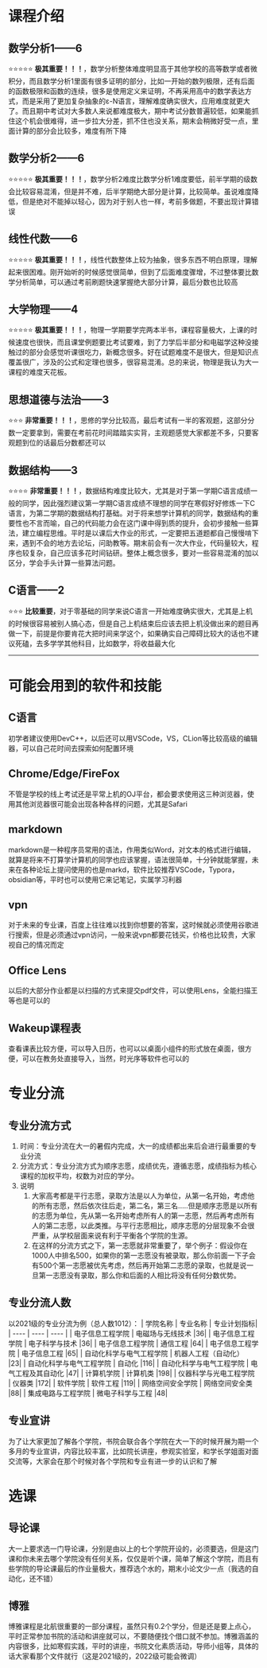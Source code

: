 # 课程介绍
## 数学分析1——6
⭐⭐⭐⭐⭐
**极其重要！！！**，数学分析整体难度明显高于其他学校的高等数学或者微积分，而且数学分析1里面有很多证明的部分，比如一开始的数列极限，还有后面的函数极限和函数的连续，很多是使用定义来证明，不再采用高中的数学表达方式，而是采用了更加复杂抽象的ε-N语言，理解难度确实很大，应用难度就更大了。而且期中考试对大多数人来说都难度极大，期中考试分数普遍较低，如果能抓住这个机会很难得，进一步拉大分差，抓不住也没关系，期末会稍微好受一点，里面计算的部分会比较多，难度有所下降
## 数学分析2——6
⭐⭐⭐⭐⭐
**极其重要！！！**，数学分析2难度比数学分析1难度要低，前半学期的级数会比较容易混淆，但是并不难，后半学期绝大部分是计算，比较简单。虽说难度降低，但是绝对不能掉以轻心，因为对于别人也一样，考前多做题，不要出现计算错误
## 线性代数——6
⭐⭐⭐⭐⭐
**极其重要！！！**，线性代数整体上较为抽象，很多东西不明白原理，理解起来很困难。刚开始听的时候感觉很简单，但到了后面难度骤增，不过整体要比数学分析简单，可以通过考前刷题快速掌握绝大部分计算，最后分数也比较高
## 大学物理——4
⭐⭐⭐⭐⭐
**极其重要！！！**，物理一学期要学完两本半书，课程容量极大，上课的时候速度也很快，而且课堂例题要比考试要难，到了力学后半部分和电磁学这种没接触过的部分会感觉听课很吃力，新概念很多。好在试题难度不是很大，但是知识点覆盖很广，涉及的公式和定理也很多，很容易混淆。总的来说，物理是我认为大一课程的难度天花板。
## 思想道德与法治——3
⭐⭐⭐
**非常重要！！！**，思修的学分比较高，最后考试有一半的客观题，这部分分数一定要拿到，需要在考前花时间踏踏实实背，主观题感觉大家都差不多，只要客观题到位的话最后分数都还可以
## 数据结构——3
⭐⭐⭐⭐
**非常重要！！！**，数据结构难度比较大，尤其是对于第一学期C语言成绩一般的同学，因此强烈建议第一学期C语言成绩不理想的同学在寒假好好修炼一下C语言，为第二学期的数据结构打基础。对于将来想学计算机的同学，数据结构的重要性也不言而喻，自己的代码能力会在这门课中得到质的提升，会初步接触一些算法，建立编程思维。平时是以课后大作业的形式，一定要把五道题都自己慢慢啃下来，遇到不会的地方去论坛，问助教等。期末前会有一次大作业，代码量较大，程序也较复杂，自己应该多花时间钻研。整体上概念很多，要对一些容易混淆的加以区分，学会手头计算一些算法问题。
## C语言——2
⭐⭐⭐
**比较重要**，对于零基础的同学来说C语言一开始难度确实很大，尤其是上机的时候很容易被别人搞心态，但是自己上机结束后应该去把上机没做出来的题目再做一下，前提是你要肯花大把时间来学这个，如果确实自己障碍比较大的话也不建议死磕，去多学学其他科目，比如数学，将收益最大化
****
# 可能会用到的软件和技能
## C语言
初学者建议使用DevC++，以后还可以用VSCode，VS，CLion等比较高级的编辑器，可以自己花时间去探索如何配置环境
## Chrome/Edge/FireFox
不管是学校的线上考试还是平常上机的OJ平台，都会要求使用这三种浏览器，使用其他浏览器很可能会出现各种各样的问题，尤其是Safari
## markdown
markdown是一种程序员常用的语法，作用类似Word，对文本的格式进行编辑，就算是将来不打算学计算机的同学也应该掌握，语法很简单，十分钟就能掌握，未来在各种论坛上提问使用的也是markd，软件比较推荐VSCode，Typora，obsidian等，平时也可以使用它来记笔记，实属学习利器
## vpn
对于未来的专业课，百度上往往难以找到你想要的答案，这时候就必须使用谷歌进行搜索，但是必须通过vpn访问，一般来说vpn都要花钱买，价格也比较贵，大家视自己的情况而定
## Office Lens
以后的大部分作业都是以扫描的方式来提交pdf文件，可以使用Lens，全能扫描王等也是可以的
## Wakeup课程表
查看课表比较方便，可以导入日历，也可以以桌面小组件的形式放在桌面，很方便，可以在教务处直接导入，当然，时光序等软件也可以的
# 专业分流
## 专业分流方式
1. 时间：专业分流在大一的暑假内完成，大一的成绩都出来后会进行最重要的专业分流
2. 分流方式：专业分流方式为顺序志愿，成绩优先，遵循志愿，成绩指标为核心课程的加权平均，权数为对应的学分。
3. 说明
	1. 大家高考都是平行志愿，录取方法是以人为单位，从第一名开始，考虑他的所有志愿，然后依次往后走，第二名，第三名.....但是顺序志愿是以所有的志愿为单位，先从第一名开始考虑所有人的第一志愿，然后再考虑所有人的第二志愿，以此类推。与平行志愿相比，顺序志愿的分层现象不会很严重，从学校层面来说有利于平衡各个学院的生源。
	2. 在这样的分流方式之下，第一志愿就非常重要了，举个例子：假设你在1000人中排名500，如果你的第一志愿没有被录取，那么你前面一下子会有500个第一志愿被优先考虑，然后再开始第二志愿的录取，也就是说一旦第一志愿没有录取，那么你和后面的人相比将没有任何分数优势。
## 专业分流人数
以2021级的专业分流为例（总人数1012）：
|  学院名称   | 专业名称  |  专业计划指标|
|  ----  | ----  |  ----  |
| 电子信息工程学院  | 电磁场与无线技术 |36|
| 电子信息工程学院  | 电子科学与技术 |36|
| 电子信息工程学院  | 通信工程 |64|
| 电子信息工程学院  | 电子信息工程 |65|
| 自动化科学与电气工程学院  | 机器人工程（自动化） |23|
| 自动化科学与电气工程学院  | 自动化 |116|
| 自动化科学与电气工程学院  | 电气工程及其自动化 |47|
| 计算机学院  | 计算机类 |198|
| 仪器科学与光电工程学院  | 仪器类 |172|
| 软件学院  | 软件工程 |119|
| 网络空间安全学院  | 网络空间安全类 |88|
| 集成电路与工程学院  | 微电子科学与工程 |48|
## 专业宣讲
为了让大家更加了解各个学院，书院会联合各个学院在大一下的时候开展为期一个多月的专业宣讲，内容比较丰富，比如院长讲座，参观实验室，和学长学姐面对面交流等，大家会在那个时候对各个学院和专业有进一步的认识和了解
# 选课
## 导论课
大一上要求选一门导论课，分别是由以上的七个学院开设的，必须要选，但是这门课和你未来去哪个学院没有任何关系，仅仅是听个课，简单了解这个学院，而且有些学院的导论课最后的作业量极大，推荐选个水的，期末小论文少一点（我选的自动化，还不错）
## 博雅
博雅课程是北航很重要的一部分课程，虽然只有0.2个学分，但是还是要上点心，平时正常参加书院的活动和讲座就可以，不要随便找个借口就不参加。博雅涵盖的内容很多，比如寒假实践，平时的讲座，书院文化素质活动，导师小组等，具体的话大家看那个文件就行（这是2021级的，2022级可能会微调）